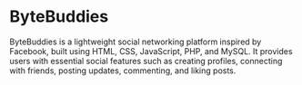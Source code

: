 # ByteBuddies
ByteBuddies is a lightweight social networking platform inspired by Facebook, built using HTML, CSS, JavaScript, PHP, and MySQL. It provides users with essential social features such as creating profiles, connecting with friends, posting updates, commenting, and liking posts.
